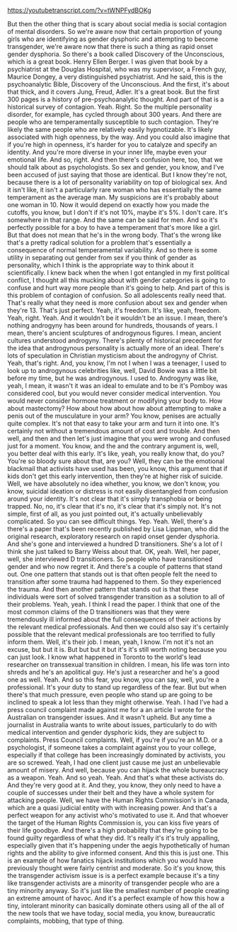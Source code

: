 https://youtubetranscript.com/?v=tWNPFydBOKg

 But then the other thing that is scary about social media is social contagion of mental disorders. So we're aware now that certain proportion of young girls who are identifying as gender dysphoric and attempting to become transgender, we're aware now that there is such a thing as rapid onset gender dysphoria. So there's a book called Discovery of the Unconscious, which is a great book. Henry Ellen Berger. I was given that book by a psychiatrist at the Douglas Hospital, who was my supervisor, a French guy, Maurice Dongey, a very distinguished psychiatrist. And he said, this is the psychoanalytic Bible, Discovery of the Unconscious. And the first, it's about that thick, and it covers Jung, Freud, Adler. It's a great book. But the first 300 pages is a history of pre-psychoanalytic thought. And part of that is a historical survey of contagion. Yeah. Right. So the multiple personality disorder, for example, has cycled through about 300 years. And there are people who are temperamentally susceptible to such contagion. They're likely the same people who are relatively easily hypnotizable. It's likely associated with high openness, by the way. And you could also imagine that if you're high in openness, it's harder for you to catalyze and specify an identity. And you're more diverse in your inner life, maybe even your emotional life. And so, right. And then there's confusion here, too, that we should talk about as psychologists. So sex and gender, you know, and I've been accused of just saying that those are identical. But I know they're not, because there is a lot of personality variability on top of biological sex. And it isn't like, it isn't a particularly rare woman who has essentially the same temperament as the average man. My suspicions are it's probably about one woman in 10. Now it would depend on exactly how you made the cutoffs, you know, but I don't if it's not 10%, maybe it's 5%. I don't care. It's somewhere in that range. And the same can be said for men. And so it's perfectly possible for a boy to have a temperament that's more like a girl. But that does not mean that he's in the wrong body. That's the wrong like that's a pretty radical solution for a problem that's essentially a consequence of normal temperamental variability. And so there is some utility in separating out gender from sex if you think of gender as personality, which I think is the appropriate way to think about it scientifically. I knew back when the when I got entangled in my first political conflict, I thought all this mucking about with gender categories is going to confuse and hurt way more people than it's going to help. And part of this is this problem of contagion of confusion. So all adolescents really need that. That's really what they need is more confusion about sex and gender when they're 13. That's just perfect. Yeah, it's freedom. It's like, yeah, freedom. Yeah, right. Yeah. And it wouldn't be it wouldn't be an issue. I mean, there's nothing androgyny has been around for hundreds, thousands of years. I mean, there's ancient sculptures of androgynous figures. I mean, ancient cultures understood androgyny. There's plenty of historical precedent for the idea that androgynous personality is actually more of an ideal. There's lots of speculation in Christian mysticism about the androgyny of Christ. Yeah, that's right. And, you know, I'm not I when I was a teenager, I used to look up to androgynous celebrities like, well, David Bowie was a little bit before my time, but he was androgynous. I used to. Androgyny was like, yeah, I mean, it wasn't it was an ideal to emulate and to be it's Pomboy was considered cool, but you would never consider medical intervention. You would never consider hormone treatment or modifying your body to. How about mastectomy? How about how about how about attempting to make a penis out of the musculature in your arm? You know, penises are actually quite complex. It's not that easy to take your arm and turn it into one. It's certainly not without a tremendous amount of cost and trouble. And then well, and then and then let's just imagine that you were wrong and confused just for a moment. You know, and the and the contrary argument is, well, you better deal with this early. It's like, yeah, you really know that, do you? You're so bloody sure about that, are you? Well, they can be the emotional blackmail that activists have used has been, you know, this argument that if kids don't get this early intervention, then they're at higher risk of suicide. Well, we have absolutely no idea whether, you know, we don't know, you know, suicidal ideation or distress is not easily disentangled from confusion around your identity. It's not clear that it's simply transphobia or being trapped. No, no, it's clear that it's no, it's clear that it's simply not. It's not simple, first of all, as you just pointed out, it's actually unbelievably complicated. So you can see difficult things. Yep. Yeah. Well, there's a there's a paper that's been recently published by Lisa Lippman, who did the original research, exploratory research on rapid onset gender dysphoria. And she's gone and interviewed a hundred D transitioners. She's a lot of I think she just talked to Barry Weiss about that. OK, yeah. Well, her paper, well, she interviewed D transitioners. So people who have transitioned gender and who now regret it. And there's a couple of patterns that stand out. One one pattern that stands out is that often people felt the need to transition after some trauma had happened to them. So they experienced the trauma. And then another pattern that stands out is that these individuals were sort of solved transgender transition as a solution to all of their problems. Yeah, yeah. I think I read the paper. I think that one of the most common claims of the D transitioners was that they were tremendously ill informed about the full consequences of their actions by the relevant medical professionals. And then we could also say it's certainly possible that the relevant medical professionals are too terrified to fully inform them. Well, it's their job. I mean, yeah, I know. I'm not it's not an excuse, but but it is. But but but it but it's it's still worth noting because you can just look. I know what happened in Toronto to the world's lead researcher on transsexual transition in children. I mean, his life was torn into shreds and he's an apolitical guy. He's just a researcher and he's a good one as well. Yeah. And so this fear, you know, you can say, well, you're a professional. It's your duty to stand up regardless of the fear. But but when there's that much pressure, even people who stand up are going to be inclined to speak a lot less than they might otherwise. Yeah. I had I've had a press council complaint made against me for a an article I wrote for the Australian on transgender issues. And it wasn't upheld. But any time a journalist in Australia wants to write about issues, particularly to do with medical intervention and gender dysphoric kids, they are subject to complaints. Press Council complaints. Well, if you're if you're an M.D. or a psychologist, if someone takes a complaint against you to your college, especially if that college has been increasingly dominated by activists, you are so screwed. Yeah, I had one client just cause me just an unbelievable amount of misery. And well, because you can hijack the whole bureaucracy as a weapon. Yeah. And so yeah. Yeah. And that's what these activists do. And they're very good at it. And they, you know, they only need to have a couple of successes under their belt and they have a whole system for attacking people. Well, we have the Human Rights Commission's in Canada, which are a quasi judicial entity with with increasing power. And that's a perfect weapon for any activist who's motivated to use it. And that whoever the target of the Human Rights Commission is, you can kiss five years of their life goodbye. And there's a high probability that they're going to be found guilty regardless of what they did. It's really it's it's truly appalling, especially given that it's happening under the aegis hypothetically of human rights and the ability to give informed consent. And this this is just one. This is an example of how fanatics hijack institutions which you would have previously thought were fairly centrist and moderate. So it's you know, this the transgender activism issue is is a perfect example because it's a tiny like transgender activists are a minority of transgender people who are a tiny minority anyway. So it's just like the smallest number of people creating an extreme amount of havoc. And it's a perfect example of how this how a tiny, intolerant minority can basically dominate others using all of the all of the new tools that we have today, social media, you know, bureaucratic complaints, mobbing, that type of thing.